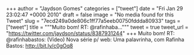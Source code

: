 
+++
author = "Jaydson Gomes"
categories = ["tweet"]
date = "Fri Jan 29 23:02:47 +0000 2010"
draft = false
image = "No media found for this Tweet"
slug = "7ecd249a0de806c1ff77a5eeb00750fddda80933"
tags = ["tweet"]
title = """Muito bom! RT: @rafinhaba..."""
tweet = true
tweet_url = "https://twitter.com/jaydson/status/8387931244"
+++
Muito bom! RT: @rafinhabastos: (Vídeo) Nova série p/ web: Uma palavrinha, com Rafinha Bastos: http://bit.ly/c0gOq8

